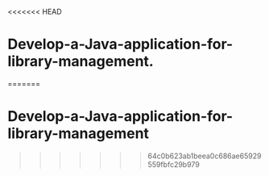 <<<<<<< HEAD
# Develop-a-Java-application-for-library-management.
=======
# Develop-a-Java-application-for-library-management
>>>>>>> 64c0b623ab1beea0c686ae65929559fbfc29b979
